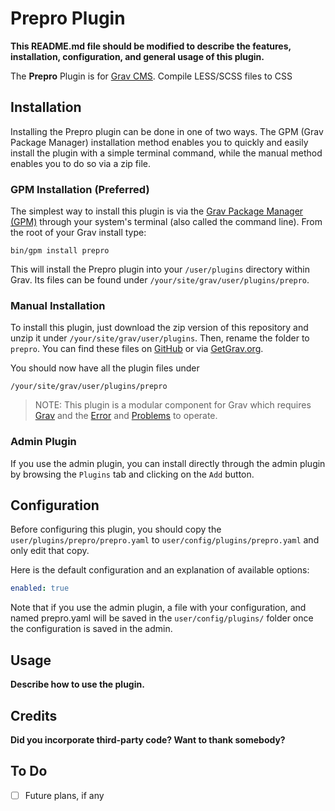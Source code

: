 # Prepro Plugin

**This README.md file should be modified to describe the features, installation, configuration, and general usage of this plugin.**

The **Prepro** Plugin is for [Grav CMS](http://github.com/getgrav/grav). Compile LESS/SCSS files to CSS

## Installation

Installing the Prepro plugin can be done in one of two ways. The GPM (Grav Package Manager) installation method enables you to quickly and easily install the plugin with a simple terminal command, while the manual method enables you to do so via a zip file.

### GPM Installation (Preferred)

The simplest way to install this plugin is via the [Grav Package Manager (GPM)](http://learn.getgrav.org/advanced/grav-gpm) through your system's terminal (also called the command line).  From the root of your Grav install type:

    bin/gpm install prepro

This will install the Prepro plugin into your `/user/plugins` directory within Grav. Its files can be found under `/your/site/grav/user/plugins/prepro`.

### Manual Installation

To install this plugin, just download the zip version of this repository and unzip it under `/your/site/grav/user/plugins`. Then, rename the folder to `prepro`. You can find these files on [GitHub](https://github.com/ratautas/grav-plugin-prepro) or via [GetGrav.org](http://getgrav.org/downloads/plugins#extras).

You should now have all the plugin files under

    /your/site/grav/user/plugins/prepro
	
> NOTE: This plugin is a modular component for Grav which requires [Grav](http://github.com/getgrav/grav) and the [Error](https://github.com/getgrav/grav-plugin-error) and [Problems](https://github.com/getgrav/grav-plugin-problems) to operate.

### Admin Plugin

If you use the admin plugin, you can install directly through the admin plugin by browsing the `Plugins` tab and clicking on the `Add` button.

## Configuration

Before configuring this plugin, you should copy the `user/plugins/prepro/prepro.yaml` to `user/config/plugins/prepro.yaml` and only edit that copy.

Here is the default configuration and an explanation of available options:

```yaml
enabled: true
```

Note that if you use the admin plugin, a file with your configuration, and named prepro.yaml will be saved in the `user/config/plugins/` folder once the configuration is saved in the admin.

## Usage

**Describe how to use the plugin.**

## Credits

**Did you incorporate third-party code? Want to thank somebody?**

## To Do

- [ ] Future plans, if any

